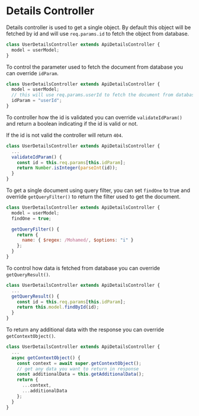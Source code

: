 # Details Controller

Details controller is used to get a single object.
By default this object will be fetched by id and will use `req.params.id` to fetch the object from database.

```javascript
class UserDetailsController extends ApiDetailsController {
  model = userModel;
}
```

To control the parameter used to fetch the document from database you can override `idParam`.

```javascript
class UserDetailsController extends ApiDetailsController {
  model = userModel;
  // this will use req.params.userId to fetch the document from database
  idParam = "userId";
}
```

To controller how the id is validated you can override `validateIdParam()` and return a boolean indicating if the id is valid or not.

If the id is not valid the controller will return `404`.

```javascript
class UserDetailsController extends ApiDetailsController {
  ...
  validateIdParam() {
    const id = this.req.params[this.idParam];
    return Number.isInteger(parseInt(id));
  }
}
```

To get a single document using query filter, you can set `findOne` to true and override `getQueryFilter()` to return the filter used to get the document.

```javascript
class UserDetailsController extends ApiDetailsController {
  model = userModel;
  findOne = true;

  getQueryFilter() {
    return {
      name: { $regex: /Mohamed/, $options: "i" }
    };
  }
}
```

To control how data is fetched from database you can override `getQueryResult()`.

```javascript
class UserDetailsController extends ApiDetailsController {
  ...
  getQueryResult() {
    const id = this.req.params[this.idParam];
    return this.model.findById(id);
  }
}
```

To return any additional data with the response you can override `getContextObject()`.

```javascript
class UserDetailsController extends ApiDetailsController {
  ...
  async getContextObject() {
    const context = await super.getContextObject();
    // get any data you want to return in response
    const additionalData = this.getAdditionalData();
    return {
      ...context,
      ...additionalData
    };
  }
}
```
